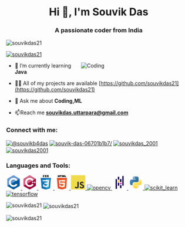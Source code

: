 <h1 align="center">Hi 👋, I'm Souvik Das</h1>
<h3 align="center">A passionate coder from India</h3>

<p align="left"> <img src="https://komarev.com/ghpvc/?username=souvikdas21&label=Profile%20views&color=0e75b6&style=flat" alt="souvikdas21" /> </p>

<p align="left"> <a href="https://github.com/ryo-ma/github-profile-trophy"><img src="https://github-profile-trophy.vercel.app/?username=souvikdas21" alt="souvikdas21" /></a> </p>

<img align="right" alt="Coding" width="300" src="https://cdn.dribbble.com/users/1355613/screenshots/17574953/media/2e3c17623e81c4bda44369eef1604342.jpg?compress=1&resize=1200x900&vertical=top"></p>
- 🌱 I’m currently learning **Java**

- 👨‍💻 All of my projects are available [https://github.com/souvikdas21](https://github.com/souvikdas21)

- 💬 Ask me about **Coding,ML**

- 📫Reach me **souvikdas.uttarpara@gmail.com**

<h3 align="left">Connect with me:</h3>
<p align="left">
<a href="https://twitter.com/@souvikb4das" target="blank"><img align="center" src="https://raw.githubusercontent.com/rahuldkjain/github-profile-readme-generator/master/src/images/icons/Social/twitter.svg" alt="@souvikb4das" height="30" width="40" /></a>
<a href="https://linkedin.com/in/souvik-das-06701b1b7/" target="blank"><img align="center" src="https://raw.githubusercontent.com/rahuldkjain/github-profile-readme-generator/master/src/images/icons/Social/linked-in-alt.svg" alt="souvik-das-06701b1b7/" height="30" width="40" /></a>
<a href="https://www.codechef.com/users/souvikdas_2001" target="blank"><img align="center" src="https://cdn.jsdelivr.net/npm/simple-icons@3.1.0/icons/codechef.svg" alt="souvikdas_2001" height="30" width="40" /></a>
<a href="https://codeforces.com/profile/souvikdas2001" target="blank"><img align="center" src="https://raw.githubusercontent.com/rahuldkjain/github-profile-readme-generator/master/src/images/icons/Social/codeforces.svg" alt="souvikdas2001" height="30" width="40" /></a>
</p>

<h3 align="left">Languages and Tools:</h3>
<p align="left"> <a href="https://www.cprogramming.com/" target="_blank" rel="noreferrer"> <img src="https://raw.githubusercontent.com/devicons/devicon/master/icons/c/c-original.svg" alt="c" width="40" height="40"/> </a> <a href="https://www.w3schools.com/cpp/" target="_blank" rel="noreferrer"> <img src="https://raw.githubusercontent.com/devicons/devicon/master/icons/cplusplus/cplusplus-original.svg" alt="cplusplus" width="40" height="40"/> </a> <a href="https://www.w3schools.com/css/" target="_blank" rel="noreferrer"> <img src="https://raw.githubusercontent.com/devicons/devicon/master/icons/css3/css3-original-wordmark.svg" alt="css3" width="40" height="40"/> </a> <a href="https://www.w3.org/html/" target="_blank" rel="noreferrer"> <img src="https://raw.githubusercontent.com/devicons/devicon/master/icons/html5/html5-original-wordmark.svg" alt="html5" width="40" height="40"/> </a> <a href="https://developer.mozilla.org/en-US/docs/Web/JavaScript" target="_blank" rel="noreferrer"> <img src="https://raw.githubusercontent.com/devicons/devicon/master/icons/javascript/javascript-original.svg" alt="javascript" width="40" height="40"/> </a> <a href="https://opencv.org/" target="_blank" rel="noreferrer"> <img src="https://www.vectorlogo.zone/logos/opencv/opencv-icon.svg" alt="opencv" width="40" height="40"/> </a> <a href="https://pandas.pydata.org/" target="_blank" rel="noreferrer"> <img src="https://raw.githubusercontent.com/devicons/devicon/2ae2a900d2f041da66e950e4d48052658d850630/icons/pandas/pandas-original.svg" alt="pandas" width="40" height="40"/> </a> <a href="https://www.python.org" target="_blank" rel="noreferrer"> <img src="https://raw.githubusercontent.com/devicons/devicon/master/icons/python/python-original.svg" alt="python" width="40" height="40"/> </a> <a href="https://scikit-learn.org/" target="_blank" rel="noreferrer"> <img src="https://upload.wikimedia.org/wikipedia/commons/0/05/Scikit_learn_logo_small.svg" alt="scikit_learn" width="40" height="40"/> </a> <a href="https://www.tensorflow.org" target="_blank" rel="noreferrer"> <img src="https://www.vectorlogo.zone/logos/tensorflow/tensorflow-icon.svg" alt="tensorflow" width="40" height="40"/> </a> </p>

<p><img align="left" src="https://github-readme-stats.vercel.app/api/top-langs?username=souvikdas21&show_icons=true&locale=en&layout=compact" alt="souvikdas21" /></p>

<p>&nbsp;<img align="center" src="https://github-readme-stats.vercel.app/api?username=souvikdas21&show_icons=true&locale=en" alt="souvikdas21" /></p>

<p><img align="center" src="https://github-readme-streak-stats.herokuapp.com/?user=souvikdas21&" alt="souvikdas21" /></p>

